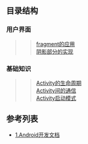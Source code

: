 ## 目录结构

### 用户界面
>> [fragment的应用](001.fragment的应用.md)  
>> [阴影部分的实现](002.阴影部分的实现.md)  

### 基础知识  
>> [Activity的生命周期](003.Activity的生命周期.md)  
>> [Activity间的通信](004.Activity间的通信.md)  
>> [Activity启动模式](005.Activity启动模式.md)  

## 参考列表
+ [1.Android开发文档](https://developer.android.com/docs)
